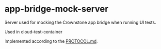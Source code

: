 # app-bridge-mock-server

Server used for mocking the Crownstone app bridge when running UI tests.

Used in cloud-test-container

Implemented according to the [PROTOCOL.md](./PROTOCOL.md).